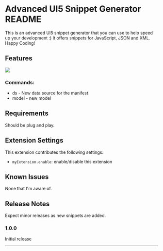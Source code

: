 # Advanced UI5 Snippet Generator README

This is an advanced UI5 snippet generator that you can use to help speed up your development :) It offers snippets for JavaScript, JSON and XML. Happy Coding!

## Features

![](https://github.com/brandoncaulfield/advanced-ui5-snippet-generator/blob/master/media/Demo.gif)

### Commands:
* ds - New data source for the manifest
* model - new model 

## Requirements

Should be plug and play.

## Extension Settings

This extension contributes the following settings:

* `myExtension.enable`: enable/disable this extension

## Known Issues

None that I'm aware of.

## Release Notes

Expect minor releases as new snippets are added.

### 1.0.0

Initial release


-----------------------------------------------------------------------------------------------------------



